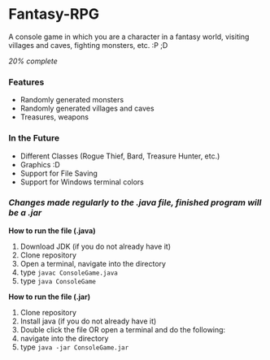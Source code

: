 # Fantasy-RPG

A console game in which you are a character in a fantasy world, visiting villages and caves, fighting monsters, etc.   :P ;D

_20% complete_

### Features

- Randomly generated monsters
- Randomly generated villages and caves
- Treasures, weapons

### In the Future

- Different Classes (Rogue Thief, Bard, Treasure Hunter, etc.)
- Graphics :D
- Support for File Saving
- Support for Windows terminal colors

### _Changes made regularly to the .java file, finished program will be a .jar_

**How to run the file (.java)**
1. Download JDK (if you do not already have it)
2. Clone repository
3. Open a terminal, navigate into the directory
4. type `javac ConsoleGame.java`
5. type `java ConsoleGame`

**How to run the file (.jar)**

1. Clone repository
2. Install java (if you do not already have it)
3. Double click the file OR open a terminal and do the following:
4. navigate into the directory
5. type `java -jar ConsoleGame.jar`
